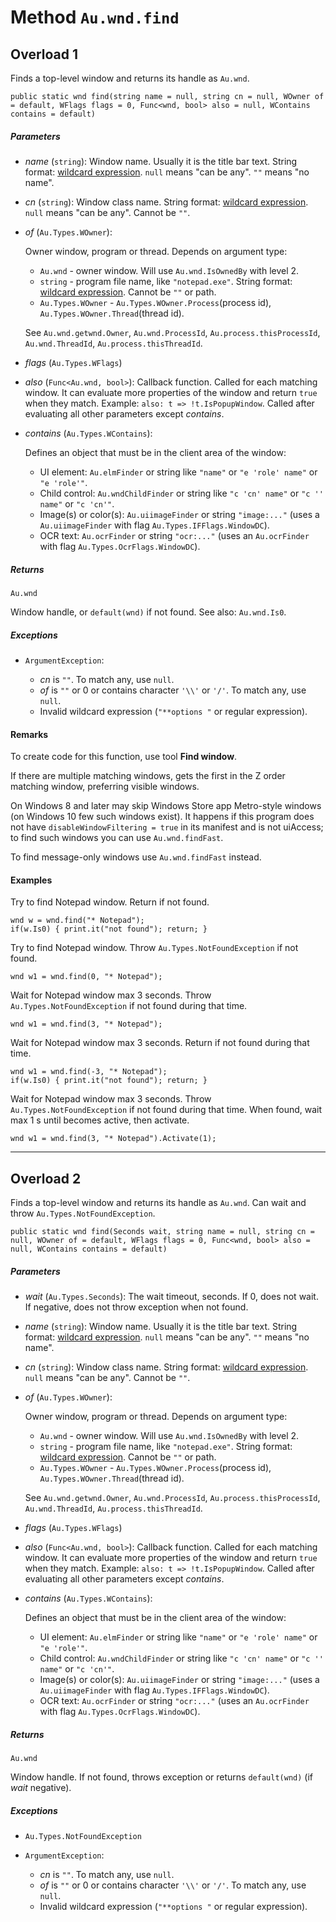 # Method `Au.wnd.find`

## Overload 1

Finds a top-level window and returns its handle as `Au.wnd`.

```
public static wnd find(string name = null, string cn = null, WOwner of = default, WFlags flags = 0, Func<wnd, bool> also = null, WContains contains = default)
```

##### Parameters

- *name*  (`string`):
    Window name. Usually it is the title bar text. String format: [wildcard expression](../articles/Wildcard%20expression.html). `null` means "can be any". `""` means "no name".
- *cn*  (`string`):
    Window class name. String format: [wildcard expression](../articles/Wildcard%20expression.html). `null` means "can be any". Cannot be `""`.
- *of*  (`Au.Types.WOwner`):

    Owner window, program or thread. Depends on argument type:

    - `Au.wnd` - owner window. Will use `Au.wnd.IsOwnedBy` with level 2.
    - `string` - program file name, like `"notepad.exe"`. String format: [wildcard expression](../articles/Wildcard%20expression.html). Cannot be `""` or path.
    - `Au.Types.WOwner` - `Au.Types.WOwner.Process`(process id), `Au.Types.WOwner.Thread`(thread id).

    See `Au.wnd.getwnd.Owner`, `Au.wnd.ProcessId`, `Au.process.thisProcessId`, `Au.wnd.ThreadId`, `Au.process.thisThreadId`.
- *flags*  (`Au.Types.WFlags`)
- *also*  (`Func<Au.wnd, bool>`):
    Callback function. Called for each matching window. It can evaluate more properties of the window and return `true` when they match. Example: `also: t => !t.IsPopupWindow`. Called after evaluating all other parameters except *contains*.
- *contains*  (`Au.Types.WContains`):

    Defines an object that must be in the client area of the window:

    - UI element: `Au.elmFinder` or string like `"name"` or `"e 'role' name"` or `"e 'role'"`.
    - Child control: `Au.wndChildFinder` or string like `"c 'cn' name"` or `"c '' name"` or `"c 'cn'"`.
    - Image(s) or color(s): `Au.uiimageFinder` or string `"image:..."` (uses a `Au.uiimageFinder` with flag `Au.Types.IFFlags.WindowDC`).
    - OCR text: `Au.ocrFinder` or string `"ocr:..."` (uses an `Au.ocrFinder` with flag `Au.Types.OcrFlags.WindowDC`).

##### Returns

`Au.wnd`

Window handle, or `default(wnd)` if not found. See also: `Au.wnd.Is0`.

##### Exceptions

- `ArgumentException`:

    - *cn* is `""`. To match any, use `null`.
    - *of* is `""` or 0 or contains character `'\\'` or `'/'`. To match any, use `null`.
    - Invalid wildcard expression (`"**options "` or regular expression).

#### Remarks

To create code for this function, use tool **Find window**.

If there are multiple matching windows, gets the first in the Z order matching window, preferring visible windows.

On Windows 8 and later may skip Windows Store app Metro-style windows (on Windows 10 few such windows exist). It happens if this program does not have `disableWindowFiltering = true` in its manifest and is not uiAccess; to find such windows you can use `Au.wnd.findFast`.

To find message-only windows use `Au.wnd.findFast` instead.

#### Examples

Try to find Notepad window. Return if not found.

```
wnd w = wnd.find("* Notepad");
if(w.Is0) { print.it("not found"); return; }
```

Try to find Notepad window. Throw `Au.Types.NotFoundException` if not found.

```
wnd w1 = wnd.find(0, "* Notepad");
```

Wait for Notepad window max 3 seconds. Throw `Au.Types.NotFoundException` if not found during that time.

```
wnd w1 = wnd.find(3, "* Notepad");
```

Wait for Notepad window max 3 seconds. Return if not found during that time.

```
wnd w1 = wnd.find(-3, "* Notepad");
if(w.Is0) { print.it("not found"); return; }
```

Wait for Notepad window max 3 seconds. Throw `Au.Types.NotFoundException` if not found during that time. When found, wait max 1 s until becomes active, then activate.

```
wnd w1 = wnd.find(3, "* Notepad").Activate(1);
```

* * *

## Overload 2

Finds a top-level window and returns its handle as `Au.wnd`. Can wait and throw `Au.Types.NotFoundException`.

```
public static wnd find(Seconds wait, string name = null, string cn = null, WOwner of = default, WFlags flags = 0, Func<wnd, bool> also = null, WContains contains = default)
```

##### Parameters

- *wait*  (`Au.Types.Seconds`):
    The wait timeout, seconds. If 0, does not wait. If negative, does not throw exception when not found.
- *name*  (`string`):
    Window name. Usually it is the title bar text. String format: [wildcard expression](../articles/Wildcard%20expression.html). `null` means "can be any". `""` means "no name".
- *cn*  (`string`):
    Window class name. String format: [wildcard expression](../articles/Wildcard%20expression.html). `null` means "can be any". Cannot be `""`.
- *of*  (`Au.Types.WOwner`):

    Owner window, program or thread. Depends on argument type:

    - `Au.wnd` - owner window. Will use `Au.wnd.IsOwnedBy` with level 2.
    - `string` - program file name, like `"notepad.exe"`. String format: [wildcard expression](../articles/Wildcard%20expression.html). Cannot be `""` or path.
    - `Au.Types.WOwner` - `Au.Types.WOwner.Process`(process id), `Au.Types.WOwner.Thread`(thread id).

    See `Au.wnd.getwnd.Owner`, `Au.wnd.ProcessId`, `Au.process.thisProcessId`, `Au.wnd.ThreadId`, `Au.process.thisThreadId`.
- *flags*  (`Au.Types.WFlags`)
- *also*  (`Func<Au.wnd, bool>`):
    Callback function. Called for each matching window. It can evaluate more properties of the window and return `true` when they match. Example: `also: t => !t.IsPopupWindow`. Called after evaluating all other parameters except *contains*.
- *contains*  (`Au.Types.WContains`):

    Defines an object that must be in the client area of the window:

    - UI element: `Au.elmFinder` or string like `"name"` or `"e 'role' name"` or `"e 'role'"`.
    - Child control: `Au.wndChildFinder` or string like `"c 'cn' name"` or `"c '' name"` or `"c 'cn'"`.
    - Image(s) or color(s): `Au.uiimageFinder` or string `"image:..."` (uses a `Au.uiimageFinder` with flag `Au.Types.IFFlags.WindowDC`).
    - OCR text: `Au.ocrFinder` or string `"ocr:..."` (uses an `Au.ocrFinder` with flag `Au.Types.OcrFlags.WindowDC`).

##### Returns

`Au.wnd`

Window handle. If not found, throws exception or returns `default(wnd)` (if *wait* negative).

##### Exceptions

- `Au.Types.NotFoundException`
- `ArgumentException`:

    - *cn* is `""`. To match any, use `null`.
    - *of* is `""` or 0 or contains character `'\\'` or `'/'`. To match any, use `null`.
    - Invalid wildcard expression (`"**options "` or regular expression).